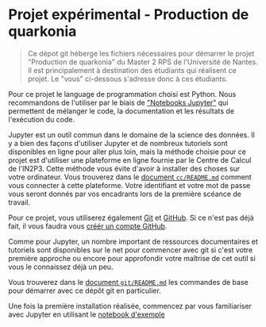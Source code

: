 # Projet expérimental - Production de quarkonia

> Ce dépot git héberge les fichiers nécessaires pour démarrer le projet "Production de quarkonia" du Master 2 RPS de l'Université de Nantes. Il est principalement à destination des étudiants qui réalisent ce projet. Le "vous" ci-dessous s'adresse donc à ces étudiants.

Pour ce projet le language de programmation choisi est Python. Nous recommandons de l'utiliser par le biais de ["Notebooks Jupyter"](https://jupyter.org) qui permettent de mélanger le code, la documentation et les résultats de l'exécution du code.  

Jupyter est un outil commun dans le domaine de la science des données. Il y a bien des façons d'utiliser Jupyter et de nombreux tutoriels sont disponibles en ligne pour aller plus loin, mais la méthode choisie pour ce projet est d'utiliser une plateforme en ligne fournie par le Centre de Calcul de l'IN2P3. Cette méthode vous évite d'avoir à installer des choses sur votre ordinateur. Vous trouverez dans le [document `cc/README.md`](cc/README.md) comment vous connecter à cette plateforme. Votre identifiant et votre mot de passe vous seront donnés par vos encadrants lors de la première scéance de travail.

Pour ce projet, vous utiliserez également [Git](https://git.com) et [GitHub](https://github.com). Si ce n'est pas déjà fait, il vous faudra vous [créér un compte GitHub](https://fr.wikihow.com/créer-un-compte-sur-GitHub).

Comme pour Jupyter, un nombre important de ressources documentaires et tutoriels sont disponibles sur le net pour commencer avec git si c'est votre première approche ou encore pour approfondir votre maîtrise de cet outil si vous le connaissez déjà un peu.

Vous trouverez dans le [document `git/README.md`](git/README.md) les commandes de base pour démarrer avec ce dépôt git en particulier.

Une fois la première installation réalisée, commencez par vous familiariser avec Jupyter en utilisant le [notebook d'exemple](notebooks/01-muon-eta-distribution.ipynb)
